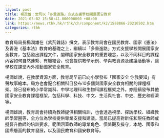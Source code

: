 ```yaml
---
layout: post
title: 楊潤雄：當局以「多重進路」方式支援學校開展國安教育
date: 2021-05-02 15:58:41.000000000 +08:00
link: https://news.rthk.hk/rthk/ch/component/k2/1588866-20210502.htm
categories: rthk
---
```


教育局局長楊潤雄在《紫荊雜誌》撰文，表示教育局會在國民教育、國家《憲法》及香港《基本法》教育的基礎之上，繼續以「多重進路」方式支援學校開展國家安全教育，包括發出課程文件，闡釋國家安全教育的重要理念，以及不同科目的課程內容如何自然連繫、有機結合，也會提供教學示例、學與教資源及建議活動等，讓學校在課堂內外推動國家安全教育。

楊潤雄說，在教學資源方面，教育局早前已向小學發布「國家安全 你我要知」有聲故事繪本。局方也會配合相關科目發布10多個與國家安全教育相關的課程框架。除已發布的小學常識科、中學地理科和生物科課程框架之外，亦陸續發布其他國家安全教育課程框架，包括科學、科技、中文、生活與社會、中史、歷史和經濟等。

楊潤雄說，教育局會持續為教師提供相關培訓，也會透過視學、探訪學校、組織教師學習圈等，全方位為學校提供專業支援和建議。當局已提高對新任和現任教師或擬晉升教師的培訓要求，範圍涵蓋教師的專業角色、價值觀及操守，本地、國家和國際層面的教育發展，以及國民教育和國安教育等。
